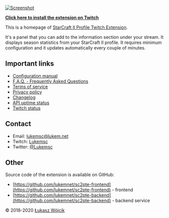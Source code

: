 [![Screenshot](https://sc2pte.lukem.net/images/sc2pte-img.jpg)](https://www.twitch.tv/ext/wg56zk271bqja047pknv3pk65m0rbr)

**[Click here to install the extension on Twitch](https://www.twitch.tv/ext/wg56zk271bqja047pknv3pk65m0rbr)**

This is a homepage of [StarCraft II Profile Twitch Extension](https://www.twitch.tv/ext/wg56zk271bqja047pknv3pk65m0rbr).

It's a panel that you can add to the information section under your stream. It displays season statistics from your StarCraft II profile. It requires minimum configuration and it updates automatically every couple of minutes.

## Important links

* [Configuration manual](./howto/)
* [F.A.Q. - Frequently Asked Questions](./faq/)
* [Terms of service](./tos/)
* [Privacy policy](./privacy/)
* [Changelog](./changelog/)
* [API uptime status](https://sc2pte-status.lukem.net/)
* [Twitch status](https://twitchstatus.com/)

## Contact

* Email: [lukemsc@lukem.net](mailto:lukemsc@lukem.net)
* Twitch: [Lukemsc](http://twitch.tv/lukemsc)
* Twitter: [@Lukemsc](http://twitter.com/lukemsc)

## Other

Source code of the extension is available on GitHub:

* [https://github.com/lukemnet/sc2pte-frontend](https://github.com/lukemnet/sc2pte-frontend) - frontend
* [https://github.com/lukemnet/sc2pte-backend](https://github.com/lukemnet/sc2pte-backend) - backend service

&copy; 2018-2020 [Łukasz Wójcik](https://www.lukaszwojcik.net)
